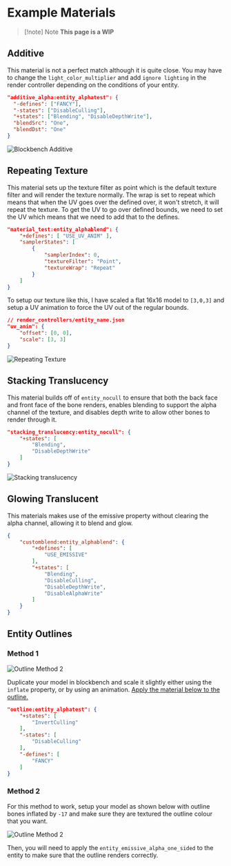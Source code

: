 ---
---

# Example Materials

> [!note] Note 
> **This page is a WIP**

## Additive
This material is not a perfect match although it is quite close. You may have to change the `light_color_multiplier` and add `ignore lighting` in the render controller depending on the conditions of your entity.

```json
"additive_alpha:entity_alphatest": {
  "-defines": ["FANCY"],
  "-states": ["DisableCulling"],
  "+states": ["Blending", "DisableDepthWrite"],
  "blendSrc": "One",
  "blendDst": "One"
}
```

![Blockbench Additive](/images/materials/additive.png)


## Repeating Texture
This material sets up the texture filter as point which is the default texture filter and will render the texture normally. The wrap is set to repeat which means that when the UV goes over the defined over, it won't stretch, it will repeat the texture. To get the UV to go over defined bounds, we need to set the UV which means that we need to add that to the defines.

```json
"material_test:entity_alphablend": {
    "+defines": [ "USE_UV_ANIM" ],
    "samplerStates": [
        {
            "samplerIndex": 0,
            "textureFilter": "Point",
            "textureWrap": "Repeat"
        }
    ]
}
```

To setup our texture like this, I have scaled a flat 16x16 model to `[3,0,3]` and setup a UV animation to force the UV out of the regular bounds.

```json
// render_controllers/entity_name.json
"uv_anim": {
    "offset": [0, 0],
    "scale": [3, 3]
}
```

![Repeating Texture](/images/materials/repeating_texture.png)


## Stacking Translucency

This material builds off of ``entity_nocull`` to ensure that both the back face and front face of the bone renders, enables blending to support the alpha channel of the texture, and disables depth write to allow other bones to render through it.

```json
"stacking_translucency:entity_nocull": { 
	"+states": [
		"Blending", 
		"DisableDepthWrite"
	] 
}
```

![Stacking translucency](/images/materials/blending_example.png)


## Glowing Translucent

This materials makes use of the emissive property without clearing the alpha channel, allowing it to blend and glow.
```json
{
    "customblend:entity_alphablend": {
        "+defines": [
            "USE_EMISSIVE"
        ],
        "+states": [
            "Blending",
            "DisableCulling",
            "DisableDepthWrite",
            "DisableAlphaWrite"
        ]
    }
}
```


## Entity Outlines
### Method 1
![Outline Method 2](/images/materials/outline_1.png)

Duplicate your model in blockbench and scale it slightly either using the `inflate` property, or by using an animation. [Apply the material below to the outline.](/materials/techniques/multi-material%20models.html)

```json
"outline:entity_alphatest": {
	"+states": [
		"InvertCulling"
	],
	"-states": [
		"DisableCulling"
	],
	"-defines": [
		"FANCY"
	]
}
```


### Method 2
For this method to work, setup your model as shown below with outline bones inflated by ``-17`` and make sure they are textured the outline colour that you want.

![Outline Method 2](/images/materials/outline_2.png)

Then, you will need to apply the ``entity_emissive_alpha_one_sided`` to the entity to make sure that the outline renders correctly. 
